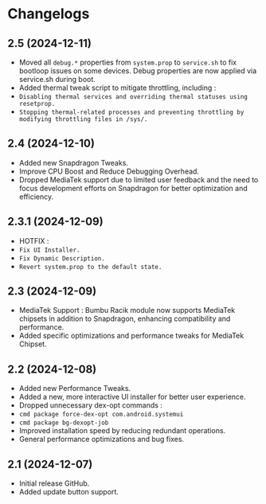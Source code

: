 # Changelogs

## 2.5 (2024-12-11)
- Moved all `debug.*` properties from `system.prop` to `service.sh` to fix bootloop issues on some devices. Debug properties are now applied via service.sh during boot.
- Added thermal tweak script to mitigate throttling, including :
 - `Disabling thermal services and overriding thermal statuses using resetprop.`
 - `Stopping thermal-related processes and preventing throttling by modifying throttling files in /sys/.`

## 2.4 (2024-12-10)
- Added new Snapdragon Tweaks.
- Improve CPU Boost and Reduce Debugging Overhead.
- Dropped MediaTek support due to limited user feedback and the need to focus development efforts on Snapdragon for better optimization and efficiency.

## 2.3.1 (2024-12-09)
- HOTFIX :
 - `Fix UI Installer.`
 - `Fix Dynamic Description.`
 - `Revert system.prop to the default state.`

## 2.3 (2024-12-09)
- MediaTek Support : Bumbu Racik module now supports MediaTek chipsets in addition to Snapdragon, enhancing compatibility and performance.
- Added specific optimizations and performance tweaks for MediaTek Chipset.

## 2.2 (2024-12-08)
- Added new Performance Tweaks.
- Added a new, more interactive UI installer for better user experience.
- Dropped unnecessary dex-opt commands :
 - `cmd package force-dex-opt com.android.systemui`
 - `cmd package bg-dexopt-job`
- Improved installation speed by reducing redundant operations.
- General performance optimizations and bug fixes.

## 2.1 (2024-12-07)
- Initial release GitHub.
- Added update button support.
